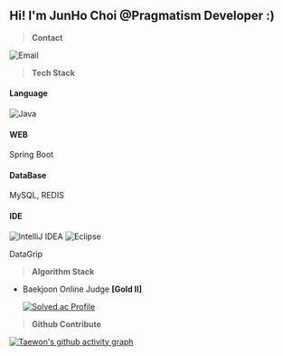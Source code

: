 ## Hi! I'm JunHo Choi **@Pragmatism Developer** :)

> **Contact**

![Email](https://img.shields.io/badge/htw1203@gmail.com-EA4335?style=for-the-badge&logo=Gmail&logoColor=FFFFFF)

> **Tech Stack**

<!-- https://shields.io/ -->

#### Language

![Java](https://img.shields.io/badge/java-%23000000.svg?style=for-the-badge&logo=openjdk&logoColor=white)

#### WEB

Spring Boot

#### DataBase

MySQL, REDIS

#### IDE

![IntelliJ IDEA](https://img.shields.io/badge/IntelliJIDEA-%23000000.svg?style=for-the-badge&logo=intellij-idea&logoColor=white)
![Eclipse](https://img.shields.io/badge/Eclipse-%23000000.svg?style=for-the-badge&logo=Eclipse&logoColor=white)

DataGrip

> **Algorithm Stack**

- Baekjoon Online Judge **[Gold II]**
  
  [![Solved.ac Profile](http://mazassumnida.wtf/api/v2/generate_badge?boj=htw1203)](https://solved.ac/htw1203)

> **Github Contribute**

  <!-- https://github.com/Ashutosh00710/github-readme-activity-graph -->

[![Taewon's github activity graph](https://github-readme-activity-graph.vercel.app/graph?username=thwang26&theme=high-contrast)](https://github.com/ashutosh00710/github-readme-activity-graph)

<!-- [![Top Langs](https://github-readme-stats.vercel.app/api/top-langs/?username=thwang26&langs_count=5&theme=dark)](https://github.com/thwang26/github-readme-stats) -->
